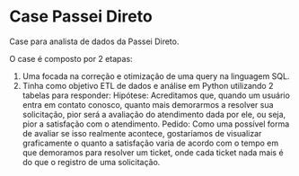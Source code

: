 # Case Passei Direto

Case para analista de dados da Passei Direto.

O case é composto por 2 etapas:

1. Uma focada na correção e otimização de uma query na linguagem SQL.
2. Tinha como objetivo ETL de dados e análise em Python utilizando 2 tabelas para responder:
Hipótese: Acreditamos que, quando um usuário entra em contato conosco, quanto mais
demorarmos a resolver sua solicitação, pior será a avaliação do atendimento dada por ele,
ou seja, pior a satisfação com o atendimento.
Pedido: Como uma possível forma de avaliar se isso realmente acontece, gostaríamos de
visualizar graficamente o quanto a satisfação varia de acordo com o tempo em que
demoramos para resolver um ticket, onde cada ticket nada mais é do que o registro de uma
solicitação.

